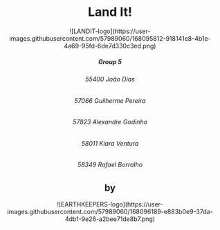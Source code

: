 <h1 style="text-align: center;">
   Land It! 
</h1>
<p align="center">
  ![LANDIT-logo](https://user-images.githubusercontent.com/57989060/168095812-918141e8-4b1e-4a69-95fd-6de7d330c3ed.png)
</p>

<h5 style="text-align: center;">Group 5</h5>
<h6 style="text-align: center;">55400 João Dias</h6>
<h6 style="text-align: center;">57066 Guilherme Pereira</h6>
<h6 style="text-align: center;">57823 Alexandre Godinho</h6>
<h6 style="text-align: center;">58011 Kiara Ventura</h6>
<h6 style="text-align: center;">58349 Rafael Borralho</h6>

<h2 style="text-align: center;">
  by
</h2>
<p align="center">
![EARTHKEEPERS-logo](https://user-images.githubusercontent.com/57989060/168096189-e883b0e9-37da-4db1-9e26-a2bee71de8b7.png)
</p>

